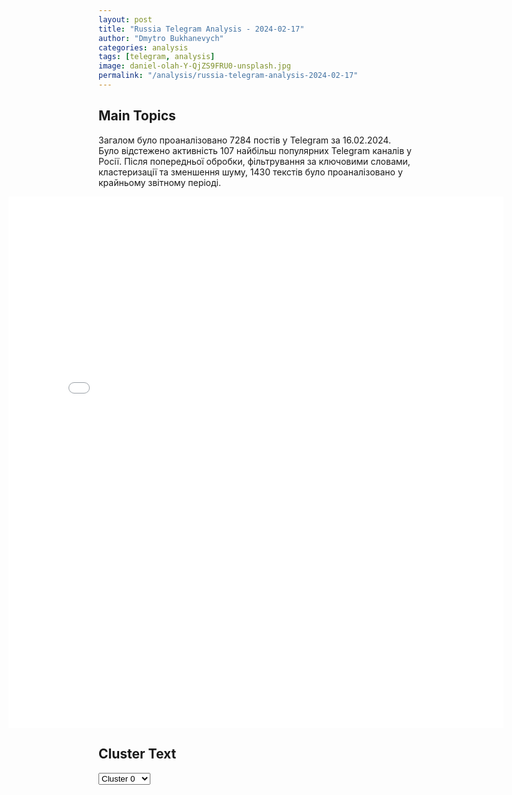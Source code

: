 ```yaml
---
layout: post
title: "Russia Telegram Analysis - 2024-02-17"
author: "Dmytro Bukhanevych"
categories: analysis
tags: [telegram, analysis]
image: daniel-olah-Y-QjZS9FRU0-unsplash.jpg
permalink: "/analysis/russia-telegram-analysis-2024-02-17"
---
```


<style>
    /* Adjusting iframe-container styles */
    .wide-iframe-container {
        width: calc(100% + 30vw);  /* Extending the width */
        margin-left: -15vw;       /* Negative margin to push to the left */
        overflow: hidden;         /* In case the iframe content spills over */
    }

    .wide-iframe-container iframe {
        width: 100%;  /* Making the iframe take the full width of its container */
        border: none; /* Removing any borders from the iframe */
    }

    /* Toggle mechanism */
    .hidden {
        display: none;
    }
    
    .show-content-target:checked + .show-content {
        display: block;
    }
</style>

<h2>Main Topics</h2>
<p>Загалом було проаналізовано 7284 постів у Telegram за 16.02.2024. Було відстежено активність 107 найбільш популярних Telegram каналів у Росії. Після попередньої обробки, фільтрування за ключовими словами, кластеризації та зменшення шуму, 1430 текстів було проаналізовано у крайньому звітному періоді.</p>
<!-- Embedding Main Plotly Visualization -->
<div class="wide-iframe-container">
    <iframe src="{{site.baseurl}}/visualizations/2024-02-17/fig_topics_time.html" height="850"></iframe>
</div>


<h2>Cluster Text</h2>

<!-- Dropdown to select a cluster -->
<select id="clusterSelector" onchange="displayClusterText()">
<option value="0">Cluster 0</option><option value="1">Cluster 1</option><option value="2">Cluster 2</option><option value="3">Cluster 3</option><option value="4">Cluster 4</option><option value="5">Cluster 5</option><option value="6">Cluster 6</option><option value="7">Cluster 7</option><option value="8">Cluster 8</option><option value="9">Cluster 9</option><option value="10">Cluster 10</option><option value="11">Cluster 11</option>
</select>

<!-- Display area for the selected cluster's text -->
<div id="clusterTextDisplay" class="hidden"></div>

<script type="text/javascript">
    var clusterDetails = {"0": "<b>Total Posts:</b> 790<br><b>Date:</b> 2024-02-16 18:22:27+00:00<br><b>Author:</b> rt_russian<br><b>Link:</b> https://t.me/s/rt_russian/189813<br><b>Subscribers:</b> 842586<br><b>Text:</b> \u0422\u0435\u043a\u0441\u0442: 16 \u0444\u0435\u0432\u0440\u0430\u043b\u044f: \u2014 \u0432 \u0412\u0421\u0423 \u043f\u0440\u0438\u0437\u043d\u0430\u043b\u0438, \u0447\u0442\u043e \u0441\u0438\u0442\u0443\u0430\u0446\u0438\u044f \u0432 \u0410\u0432\u0434\u0435\u0435\u0432\u043a\u0435 \u043a\u0440\u0438\u0442\u0438\u0447\u0435\u0441\u043a\u0430\u044f, \u0443\u043a\u0440\u0430\u0438\u043d\u0441\u043a\u0438\u0435 \u0432\u043e\u0435\u043d\u043d\u044b\u0435 \u043d\u0430\u0447\u0430\u043b\u0438 \u043e\u0442\u0441\u0442\u0443\u043f\u0430\u0442\u044c \u0438\u0437 \u0443\u043a\u0440\u0435\u043f\u0440\u0430\u0439\u043e\u043d\u0430 \u00ab\u0417\u0435\u043d\u0438\u0442\u00bb \u043d\u0430 \u044e\u0433\u043e-\u0432\u043e\u0441\u0442\u043e\u0447\u043d\u043e\u0439 \u043e\u043a\u0440\u0430\u0438\u043d\u0435 \u0433\u043e\u0440\u043e\u0434\u0430;\u2014 \u0432 \u0438\u0441\u043f\u0440\u0430\u0432\u0438\u0442\u0435\u043b\u044c\u043d\u043e\u0439 \u043a\u043e\u043b\u043e\u043d\u0438\u0438 \u0443\u043c\u0435\u0440 \u041d\u0430\u0432\u0430\u043b\u044c\u043d\u044b\u0439;\u2014 \u0420\u043e\u0441\u0441\u0438\u044f \u0431\u0443\u0434\u0435\u0442 \u0440\u0430\u0441\u0448\u0438\u0440\u044f\u0442\u044c \u043c\u0435\u0445\u0430\u043d\u0438\u0437\u043c\u044b \u043f\u043e\u0434\u0434\u0435\u0440\u0436\u043a\u0438 \u043f\u0440\u043e\u043c\u044b\u0448\u043b\u0435\u043d\u043d\u043e\u0441\u0442\u0438. \u0421\u043e\u0431\u0440\u0430\u043b\u0438 \u0433\u043b\u0430\u0432\u043d\u044b\u0435 \u0437\u0430\u044f\u0432\u043b\u0435\u043d\u0438\u044f \u041f\u0443\u0442\u0438\u043d\u0430;\u2014 \u0432 \u0411\u0435\u043b\u043e\u0440\u0443\u0441\u0441\u0438\u0438 \u0437\u0430\u0434\u0435\u0440\u0436\u0430\u043b\u0438 \u0443\u043a\u0440\u0430\u0438\u043d\u0441\u043a\u0438\u0445 \u0434\u0438\u0432\u0435\u0440\u0441\u0430\u043d\u0442\u043e\u0432 \u0441 \u043f\u043e\u0441\u043e\u0431\u043d\u0438\u043a\u0430\u043c\u0438, \u043a\u043e\u0442\u043e\u0440\u044b\u0435 \u043f\u0435\u0440\u0435\u0431\u0440\u0430\u0441\u044b\u0432\u0430\u043b\u0438 \u0432\u0437\u0440\u044b\u0432\u0447\u0430\u0442\u043a\u0443 \u0434\u043b\u044f \u0434\u0438\u0432\u0435\u0440\u0441\u0438\u0439, \u0432 \u0442\u043e\u043c \u0447\u0438\u0441\u043b\u0435 \u0432 \u0420\u043e\u0441\u0441\u0438\u0438;\u2014 \u0432 \u041b\u0430\u0442\u0432\u0438\u0438 \u043d\u0430\u0447\u0430\u043b\u0438 \u043f\u0435\u0440\u0435\u0438\u043c\u0435\u043d\u043e\u0432\u044b\u0432\u0430\u0442\u044c \u00ab\u0440\u0443\u0441\u0441\u043a\u0438\u0435\u00bb \u0443\u043b\u0438\u0446\u044b.#\u0433\u043b\u0430\u0432\u043d\u043e\u0435_\u043d\u0430_RT\ud83d\udfe9 RT \u043d\u0430 \u0440\u0443\u0441\u0441\u043a\u043e\u043c. \u041f\u043e\u0434\u043f\u0438\u0448\u0438\u0441\u044c", "1": "<b>Total Posts:</b> 79<br><b>Date:</b> 2024-02-16 21:26:01+00:00<br><b>Author:</b> ukraina_ru<br><b>Link:</b> https://t.me/s/ukraina_ru/188773<br><b>Subscribers:</b> 371159<br><b>Text:</b> \u0422\u0435\u043a\u0441\u0442: \ud83d\udd34 \u041a\u0430\u0440\u0442\u0430 \u0432\u043e\u0435\u043d\u043d\u044b\u0445 \u0434\u0435\u0439\u0441\u0442\u0432\u0438\u0439 \u0438 \u0441\u0438\u0442\u0443\u0430\u0446\u0438\u044f \u043d\u0430 \u0444\u0440\u043e\u043d\u0442\u0430\u0445 \u0432\u0435\u0447\u0435\u0440\u043e\u043c 16 \u0444\u0435\u0432\u0440\u0430\u043b\u044f\u041e\u0431\u0441\u0442\u0430\u043d\u043e\u0432\u043a\u0430 \u043d\u0430 \u0444\u0440\u043e\u043d\u0442\u0430\u0445 \u0437\u0430 \u0443\u0445\u043e\u0434\u044f\u0449\u0438\u0435 \u0441\u0443\u0442\u043a\u0438:\ud83d\udfe5\u0421\u0432\u0430\u0442\u043e\u0432\u043e-\u041a\u0440\u0435\u043c\u0435\u043d\u043d\u043e\u0435 \u043d\u0430\u043f\u0440\u0430\u0432\u043b\u0435\u043d\u0438\u0435\u041d\u0430 \u041a\u0443\u043f\u044f\u043d\u0441\u043a\u043e\u043c \u0443\u0447\u0430\u0441\u0442\u043a\u0435 \u0440\u0443\u0441\u0441\u043a\u0430\u044f \u0430\u0440\u043c\u0438\u044f \u043f\u0440\u043e\u0434\u0432\u0438\u043d\u0443\u043b\u0430\u0441\u044c \u043a \u0441\u0435\u0432\u0435\u0440\u043e-\u0432\u043e\u0441\u0442\u043e\u043a\u0443 \u043e\u0442 \u0421\u0438\u043d\u044c\u043a\u043e\u0432\u043a\u0438. \u0412 \u0440\u0430\u0439\u043e\u043d\u0435 \u0422\u0430\u0431\u0430\u0435\u0432\u043a\u0438 \u0432\u0441\u0442\u0440\u0435\u0447\u043d\u044b\u0435 \u0431\u043e\u0438. \u0412 \u0411\u0435\u043b\u043e\u0433\u043e\u0440\u043e\u0432\u043a\u0435 \u0431\u043e\u0438 \u0432 \u043f\u0440\u043e\u043c\u0437\u043e\u043d\u0435 \u043a \u0432\u043e\u0441\u0442\u043e\u043a\u0443 \u043e\u0442 \u0441\u0435\u043b\u0430.\ud83d\udfe5\u0411\u0430\u0445\u043c\u0443\u0442\u0441\u043a\u043e\u0435 (\u0410\u0440\u0442\u0435\u043c\u043e\u0432\u0441\u043a\u043e\u0435) \u043d\u0430\u043f\u0440\u0430\u0432\u043b\u0435\u043d\u0438\u0435\u0420\u0443\u0441\u0441\u043a\u0430\u044f \u0430\u0440\u043c\u0438\u044f \u0437\u0430\u043a\u0440\u0435\u043f\u043b\u044f\u0435\u0442\u0441\u044f \u043a \u044e\u0433\u0443 \u043e\u0442 \u0411\u043e\u0433\u0434\u0430\u043d\u043e\u0432\u043a\u0438, \u0443 \u041f\u043e\u043f\u043e\u0432\u0441\u043a\u043e\u0433\u043e \u043b\u0435\u0441\u0430. \u0422\u0430\u043a\u0436\u0435 \u043d\u0430\u0448\u0438 \u0430\u0442\u0430\u043a\u043e\u0432\u0430\u043b\u0438 \u0443 \u041a\u0440\u0430\u0441\u043d\u043e\u0433\u043e.\ud83d\udfe5\u0414\u043e\u043d\u0435\u0446\u043a\u043e\u0435 \u043d\u0430\u043f\u0440\u0430\u0432\u043b\u0435\u043d\u0438\u0435\u0412 \u0410\u0432\u0434\u0435\u0435\u0432\u043a\u0435 \u0440\u0443\u0441\u0441\u043a\u0430\u044f \u0430\u0440\u043c\u0438\u044f \u043f\u0440\u043e\u0434\u0432\u0438\u043d\u0443\u043b\u0430\u0441\u044c \u043a \u0443\u043a\u0440\u0435\u043f\u0440\u0430\u0439\u043e\u043d\u0443 \u00ab\u0425\u0438\u043c\u0438\u043a\u00bb. \u041a\u0440\u043e\u043c\u0435 \u0442\u043e\u0433\u043e, \u0431\u043e\u0439\u0446\u044b \u0438\u0437 \u043e\u0442\u0440\u044f\u0434\u0430 \u00ab\u0427\u0435\u0440\u043d\u044b\u0439 \u0411\u0430\u0440\u0441\u00bb \u0432\u044b\u0431\u0438\u043b\u0438 \u0412\u0421\u0423 \u0438\u0437 \u0440\u0430\u0439\u043e\u043d\u0430 \u0430\u0432\u0434\u0435\u0435\u0432\u0441\u043a\u043e\u0433\u043e \u043f\u0430\u0440\u043a\u0430 \u043d\u0430\u043f\u0440\u043e\u0442\u0438\u0432 \u0436/\u0434 \u0432\u043e\u043a\u0437\u0430\u043b\u0430. \u0418\u0434\u0443\u0442 \u0431\u043e\u0438 \u0432 \u0440\u0430\u0439\u043e\u043d\u0435 \u0437\u0430\u0432\u043e\u0434\u0430 \u043c\u0435\u0442\u0430\u043b\u043b\u043e\u043a\u043e\u043d\u0441\u0442\u0440\u0443\u043a\u0446\u0438\u0439. \u041f\u0430\u0440\u0430\u043b\u043b\u0435\u043b\u044c\u043d\u043e \u0441 \u044d\u0442\u0438\u043c \u043d\u0430\u0448\u0438 \u0432\u043e\u0438\u043d\u044b \u043f\u0440\u043e\u0434\u0432\u0438\u0433\u0430\u044e\u0442\u0441\u044f \u043f\u043e \u0418\u043d\u0434\u0443\u0441\u0442\u0440\u0438\u0430\u043b\u044c\u043d\u043e\u043c\u0443 \u043f\u0440\u043e\u0441\u043f\u0435\u043a\u0442\u0443.\ud83d\udfe5\u0417\u0430\u043f\u043e\u0440\u043e\u0436\u0441\u043a\u043e\u0435 \u043d\u0430\u043f\u0440\u0430\u0432\u043b\u0435\u043d\u0438\u0435\u041d\u0430 \u041e\u0440\u0435\u0445\u043e\u0432\u0441\u043a\u043e\u043c \u0443\u0447\u0430\u0441\u0442\u043a\u0435 \u0432\u0441\u0442\u0440\u0435\u0447\u043d\u044b\u0435 \u0431\u043e\u0438 \u043a \u0437\u0430\u043f\u0430\u0434\u0443 \u043e\u0442 \u0420\u0430\u0431\u043e\u0442\u0438\u043d\u043e \u0438 \u0443 \u0412\u0435\u0440\u0431\u043e\u0432\u043e\u0433\u043e. \u041d\u0430 \u0412\u0440\u0435\u043c\u0435\u0432\u0441\u043a\u043e\u043c \u0432\u044b\u0441\u0442\u0443\u043f\u0435 \u043d\u0430\u0448\u0438 \u043f\u0440\u043e\u0434\u0432\u0438\u043d\u0443\u043b\u0438\u0441\u044c \u0441\u043e \u0441\u0442\u043e\u0440\u043e\u043d\u044b \u041d\u043e\u0432\u043e\u0434\u043e\u043d\u0435\u0446\u043a\u043e\u0433\u043e.", "2": "<b>Total Posts:</b> 35<br><b>Date:</b> 2024-02-16 12:45:56+00:00<br><b>Author:</b> rian_ru<br><b>Link:</b> https://t.me/s/rian_ru/231864<br><b>Subscribers:</b> 2952772<br><b>Text:</b> \u0422\u0435\u043a\u0441\u0442: \u0423\u043a\u0440\u0430\u0438\u043d\u0430 \u0438 \u0413\u0435\u0440\u043c\u0430\u043d\u0438\u044f \u043f\u043e\u0434\u043f\u0438\u0441\u0430\u043b\u0438 \u0441\u043e\u0433\u043b\u0430\u0448\u0435\u043d\u0438\u0435 \u043e \"\u0433\u0430\u0440\u0430\u043d\u0442\u0438\u044f\u0445 \u0431\u0435\u0437\u043e\u043f\u0430\u0441\u043d\u043e\u0441\u0442\u0438\". \u0417\u0435\u043b\u0435\u043d\u0441\u043a\u0438\u0439 \u0441\u0435\u0433\u043e\u0434\u043d\u044f \u043d\u0430\u0445\u043e\u0434\u0438\u0442\u0441\u044f \u0432 \u0424\u0420\u0413, \u0432\u0441\u0442\u0440\u0435\u0442\u0438\u043b\u0441\u044f \u0441 \u0428\u043e\u043b\u044c\u0446\u0435\u043c.", "3": "<b>Total Posts:</b> 129<br><b>Date:</b> 2024-02-16 11:24:46+00:00<br><b>Author:</b> infomoscow24<br><b>Link:</b> https://t.me/s/infomoscow24/57469<br><b>Subscribers:</b> 354503<br><b>Text:</b> \u0422\u0435\u043a\u0441\u0442: \u0410\u043b\u0435\u043a\u0441\u0435\u0439 \u041d\u0430\u0432\u0430\u043b\u044c\u043d\u044b\u0439* \u0443\u043c\u0435\u0440 \u0432 \u0438\u0441\u043f\u0440\u0430\u0432\u0438\u0442\u0435\u043b\u044c\u043d\u043e\u0439 \u043a\u043e\u043b\u043e\u043d\u0438\u0438 \u00ab\u041f\u043e\u043b\u044f\u0440\u043d\u044b\u0439 \u0432\u043e\u043b\u043a\u00bb \u0432 \u042f\u041d\u0410\u041e. \u041e\u0431 \u044d\u0442\u043e\u043c \u0441\u043e\u043e\u0431\u0449\u0430\u0435\u0442 \u0423\u0424\u0421\u0418\u041d.\u041f\u043e \u0434\u0430\u043d\u043d\u044b\u043c \u0432\u0435\u0434\u043e\u043c\u0441\u0442\u0432\u0430, \u043f\u043e\u0441\u043b\u0435 \u043f\u0440\u043e\u0433\u0443\u043b\u043a\u0438 \u041d\u0430\u0432\u0430\u043b\u044c\u043d\u044b\u0439 \u043f\u043e\u0447\u0443\u0432\u0441\u0442\u0432\u043e\u0432\u0430\u043b \u0441\u0435\u0431\u044f \u043f\u043b\u043e\u0445\u043e, \u043f\u0440\u0430\u043a\u0442\u0438\u0447\u0435\u0441\u043a\u0438 \u0441\u0440\u0430\u0437\u0443 \u043f\u043e\u0442\u0435\u0440\u044f\u043b \u0441\u043e\u0437\u043d\u0430\u043d\u0438\u0435. \u0412\u0440\u0430\u0447\u0438 \u0441\u043a\u043e\u0440\u043e\u0439 \u043c\u0435\u0434\u0438\u0446\u0438\u043d\u0441\u043a\u043e\u0439 \u043f\u043e\u043c\u043e\u0449\u0438 \u043a\u043e\u043d\u0441\u0442\u0430\u0442\u0438\u0440\u043e\u0432\u0430\u043b\u0438 \u0441\u043c\u0435\u0440\u0442\u044c \u043e\u0441\u0443\u0436\u0434\u0435\u043d\u043d\u043e\u0433\u043e.* \u0432\u043d\u0435\u0441\u0435\u043d \u0432\u00a0\u0441\u043f\u0438\u0441\u043e\u043a \u0442\u0435\u0440\u0440\u043e\u0440\u0438\u0441\u0442\u043e\u0432 \u0438\u00a0\u044d\u043a\u0441\u0442\u0440\u0435\u043c\u0438\u0441\u0442\u043e\u0432 \u0432\u00a0\u0420\u0424\ud83c\udd97 \u041f\u043e\u0434\u043f\u0438\u0448\u0438\u0441\u044c \u043d\u0430 \u041c\u043e\u0441\u043a\u0432\u0430 24", "4": "<b>Total Posts:</b> 21<br><b>Date:</b> 2024-02-16 21:47:55+00:00<br><b>Author:</b> ru2ch<br><b>Link:</b> https://t.me/s/ru2ch/104147<br><b>Subscribers:</b> 477109<br><b>Text:</b> \u0422\u0435\u043a\u0441\u0442: \u2757\ufe0f\u042d\u043a\u0432\u0430\u0434\u043e\u0440 \u043e\u0442\u043c\u0435\u043d\u044f\u0435\u0442 \u0441\u0432\u043e\u0435 \u0440\u0435\u0448\u0435\u043d\u0438\u0435 \u043e \u043f\u043e\u0441\u0442\u0430\u0432\u043a\u0435 \u0440\u043e\u0441\u0441\u0438\u0439\u0441\u043a\u043e\u0439 \u0442\u0435\u0445\u043d\u0438\u043a\u0438 \u0432 \u0421\u0428\u0410, \u0441\u043e\u043e\u0431\u0449\u0438\u043b \u043f\u043e\u0441\u043e\u043b \u0420\u043e\u0441\u0441\u0438\u0438 \u043f\u043e \u0438\u0442\u043e\u0433\u0430\u043c \u0432\u0441\u0442\u0440\u0435\u0447\u0438 \u0441 \u043f\u0440\u0435\u0437\u0438\u0434\u0435\u043d\u0442\u043e\u043c \u042d\u043a\u0432\u0430\u0434\u043e\u0440\u0430.\u0420\u0430\u043d\u0435\u0435 \u0432 \u0420\u043e\u0441\u0441\u0438\u0438 \u0437\u0430\u043f\u0440\u0435\u0442\u0438\u043b\u0438 \u0438\u043c\u043f\u043e\u0440\u0442 \u044d\u043a\u0432\u0430\u0434\u043e\u0440\u0441\u043a\u0438\u0445 \u0431\u0430\u043d\u0430\u043d\u043e\u0432 \u0438\u0437-\u0437\u0430 \u043f\u043b\u0430\u043d\u0438\u0440\u0443\u0435\u043c\u043e\u0439 \u043f\u0435\u0440\u0435\u0434\u0430\u0447\u0438 \u043f\u0440\u0430\u0432\u0438\u0442\u0435\u043b\u044c\u0441\u0442\u0432\u043e\u043c \u042d\u043a\u0432\u0430\u0434\u043e\u0440\u0430 \u0441\u0442\u0430\u0440\u043e\u0439 \u0440\u043e\u0441\u0441\u0438\u0439\u0441\u043a\u043e\u0439 \u0442\u0435\u0445\u043d\u0438\u043a\u0438 \u0432 \u0421\u0428\u0410.", "5": "<b>Total Posts:</b> 16<br><b>Date:</b> 2024-02-16 12:24:55+00:00<br><b>Author:</b> rt_russian<br><b>Link:</b> https://t.me/s/rt_russian/189787<br><b>Subscribers:</b> 842586<br><b>Text:</b> \u0422\u0435\u043a\u0441\u0442: \u0413\u0435\u043d\u0441\u0435\u043a \u041d\u0410\u0422\u041e \u0421\u0442\u043e\u043b\u0442\u0435\u043d\u0431\u0435\u0440\u0433 \u0437\u0430\u044f\u0432\u0438\u043b, \u0447\u0442\u043e \u0432\u0441\u0435 \u0444\u0430\u043a\u0442\u044b \u0432\u043e\u043a\u0440\u0443\u0433 \u0441\u043c\u0435\u0440\u0442\u0438 \u041d\u0430\u0432\u0430\u043b\u044c\u043d\u043e\u0433\u043e \u0434\u043e\u043b\u0436\u043d\u044b \u0431\u044b\u0442\u044c \u0443\u0441\u0442\u0430\u043d\u043e\u0432\u043b\u0435\u043d\u044b, \u0430 \u00ab\u0420\u043e\u0441\u0441\u0438\u044f \u0434\u043e\u043b\u0436\u043d\u0430 \u043e\u0442\u0432\u0435\u0442\u0438\u0442\u044c \u043d\u0430 \u0441\u0435\u0440\u044c\u0451\u0437\u043d\u044b\u0435 \u0432\u043e\u043f\u0440\u043e\u0441\u044b\u00bb.   \ud83d\udfe9 RT \u043d\u0430 \u0440\u0443\u0441\u0441\u043a\u043e\u043c. \u041f\u043e\u0434\u043f\u0438\u0448\u0438\u0441\u044c", "6": "<b>Total Posts:</b> 28<br><b>Date:</b> 2024-02-16 11:34:43+00:00<br><b>Author:</b> readovkanews<br><b>Link:</b> https://t.me/s/readovkanews/74227<br><b>Subscribers:</b> 2345583<br><b>Text:</b> \u0422\u0435\u043a\u0441\u0442: \u2757\ufe0f\u0424\u0421\u0418\u041d \u0437\u0430\u043d\u0438\u043c\u0430\u0435\u0442\u0441\u044f \u0432\u0441\u0435\u043c\u0438 \u043f\u0440\u043e\u0432\u0435\u0440\u043a\u0430\u043c\u0438 \u043e\u0442\u043d\u043e\u0441\u0438\u0442\u0435\u043b\u044c\u043d\u043e \u0441\u043c\u0435\u0440\u0442\u0438 \u0410\u043b\u0435\u043a\u0441\u0435\u044f \u041d\u0430\u0432\u0430\u043b\u044c\u043d\u043e\u0433\u043e* \u2014 \u041f\u0435\u0441\u043a\u043e\u0432 \u041f\u0440\u0435\u0441\u0441-\u0441\u0435\u043a\u0440\u0435\u0442\u0430\u0440\u044c \u043f\u0440\u0435\u0437\u0438\u0434\u0435\u043d\u0442\u0430 \u0420\u0424 \u0414\u043c\u0438\u0442\u0440\u0438\u0439 \u041f\u0435\u0441\u043a\u043e\u0432 \u043f\u043e\u044f\u0441\u043d\u0438\u043b, \u0447\u0442\u043e \u0432\u0441\u0435\u043c\u0438 \u043f\u0440\u043e\u0432\u0435\u0440\u043a\u0430\u043c\u0438 \u043e\u0442\u043d\u043e\u0441\u0438\u0442\u0435\u043b\u044c\u043d\u043e \u0441\u043c\u0435\u0440\u0442\u0438 \u0410\u043b\u0435\u043a\u0441\u0435\u044f \u041d\u0430\u0432\u0430\u043b\u044c\u043d\u043e\u0433\u043e \u0437\u0430\u043d\u0438\u043c\u0430\u0435\u0442\u0441\u044f \u0424\u0421\u0418\u041d. \u041e \u043f\u0440\u0438\u0447\u0438\u043d\u0430\u0445 \u0441\u043c\u043e\u0433\u0443\u0442 \u0441\u0443\u0434\u0438\u0442\u044c \u0442\u043e\u043b\u044c\u043a\u043e \u043c\u0435\u0434\u0438\u043a\u0438 \u043f\u043e\u0441\u043b\u0435 \u0443\u0441\u0442\u0430\u043d\u043e\u0432\u043b\u0435\u043d\u0438\u044f \u0432\u0441\u0435\u0445 \u044d\u043a\u0441\u043f\u0435\u0440\u0442\u0438\u0437.* \u2014 \u0432\u043d\u0435\u0441\u0435\u043d \u0432 \u043f\u0435\u0440\u0435\u0447\u0435\u043d\u044c \u0442\u0435\u0440\u0440\u043e\u0440\u0438\u0441\u0442\u043e\u0432 \u0438 \u044d\u043a\u0441\u0442\u0440\u0435\u043c\u0438\u0441\u0442\u043e\u0432 \u0432 \u0420\u0424", "7": "<b>Total Posts:</b> 53<br><b>Date:</b> 2024-02-16 15:30:11+00:00<br><b>Author:</b> ostorozhno_novosti<br><b>Link:</b> https://t.me/s/ostorozhno_novosti/23491<br><b>Subscribers:</b> 1487797<br><b>Text:</b> \u0422\u0435\u043a\u0441\u0442: \u00ab\u041d\u0430\u0432\u0430\u043b\u044c\u043d\u044b\u0439 \u0441\u0430\u043c \u0436\u0435 \u0438 \u0441\u043f\u0440\u043e\u0432\u043e\u0446\u0438\u0440\u043e\u0432\u0430\u043b \u043f\u0440\u043e\u0431\u043b\u0435\u043c\u044b \u0441\u043e \u0437\u0434\u043e\u0440\u043e\u0432\u044c\u0435\u043c\u00bb. \u0411\u043e\u0442\u044b \u0432 \u0412\u041a \u043f\u043e\u0434\u043a\u043b\u044e\u0447\u0438\u043b\u0438\u0441\u044c \u043a \u043e\u0431\u0441\u0443\u0436\u0434\u0435\u043d\u0438\u044e \u0441\u043c\u0435\u0440\u0442\u0438 \u041d\u0430\u0432\u0430\u043b\u044c\u043d\u043e\u0433\u043e: \u0432 \u0433\u0438\u0431\u0435\u043b\u0438 \u043e\u0431\u0432\u0438\u043d\u044f\u044e\u0442 \u0417\u0430\u043f\u0430\u0434, \u0421\u0428\u0410 \u0438 \u0441\u0430\u043c\u043e\u0433\u043e \u043f\u043e\u043b\u0438\u0442\u0438\u043a\u0430.\u041f\u043e \u0434\u0430\u043d\u043d\u044b\u043c \u043f\u0440\u043e\u0435\u043a\u0442\u0430 \u00ab\u0411\u043e\u0442\u043d\u0430\u0434\u0437\u043e\u0440\u00bb, \u043a\u043e\u0442\u043e\u0440\u044b\u0439 \u0437\u0430\u043d\u0438\u043c\u0430\u0435\u0442\u0441\u044f  \u043c\u043e\u043d\u0438\u0442\u043e\u0440\u0438\u043d\u0433\u043e\u043c \u0430\u043a\u0442\u0438\u0432\u043d\u043e\u0441\u0442\u0438 \u0431\u043e\u0442\u043e\u0432 \u0441 \u0441\u043e\u0446\u0441\u0435\u0442\u044f\u0445, \u0437\u0430 \u0434\u0435\u043d\u044c \u0431\u043e\u0442\u044b \u043e\u0441\u0442\u0430\u0432\u0438\u043b\u0438 \u043c\u0438\u043d\u0438\u043c\u0443\u043c 1000 \u043a\u043e\u043c\u043c\u0435\u043d\u0442\u0430\u0440\u0438\u0435\u0432 \u043e \u0441\u043c\u0435\u0440\u0442\u0438 \u041d\u0430\u0432\u0430\u043b\u044c\u043d\u043e\u0433\u043e. \u041f\u0440\u0438\u0447\u0438\u043d\u043e\u0439 \u0441\u043c\u0435\u0440\u0442\u0438 \u043e\u043d\u0438 \u043d\u0430\u0437\u044b\u0432\u0430\u044e\u0442 \u043e\u0442\u043e\u0440\u0432\u0430\u0432\u0448\u0438\u0439\u0441\u044f \u0442\u0440\u043e\u043c\u0431 (\u0442\u0430\u043a\u0443\u044e \u0432\u0435\u0440\u0441\u0438\u044e \u043f\u0440\u0435\u0434\u0441\u0442\u0430\u0432\u0438\u043b \u043f\u0440\u043e\u043f\u0430\u0433\u0430\u043d\u0434\u0438\u0441\u0442\u0441\u043a\u0438\u0439 RT), \u0433\u043e\u043b\u043e\u0434\u043e\u0432\u043a\u0443 (\u043a\u043e\u0442\u043e\u0440\u0443\u044e \u041d\u0430\u0432\u0430\u043b\u044c\u043d\u044b\u0439 \u043d\u0435 \u043e\u0431\u044a\u044f\u0432\u043b\u044f\u043b) \u0438 \u0417\u0430\u043f\u0430\u0434. \u0424\u0435\u0439\u043a\u043e\u0432\u044b\u0435 \u0430\u043a\u043a\u0430\u0443\u043d\u0442\u044b \u0437\u0430\u0434\u0430\u044e\u0442 \u0432\u043e\u043f\u0440\u043e\u0441, \u00ab\u043a\u043e\u043c\u0443 \u0432\u044b\u0433\u043e\u0434\u043d\u0430 \u0435\u0433\u043e \u0441\u043c\u0435\u0440\u0442\u044c\u00bb. \u0418 \u0441\u0430\u043c\u0438 \u043d\u0430 \u043d\u0435\u0433\u043e \u043e\u0442\u0432\u0435\u0447\u0430\u044e\u0442: \u00ab\u043a\u0430\u043a-\u0442\u043e \u0441\u0438\u043b\u044c\u043d\u043e \u0432\u043e\u043d\u044f\u0435\u0442 \u0432\u0430\u0448\u0438\u043d\u0433\u0442\u043e\u043d\u043e\u043c\u00bb, \u00ab\u043a\u0443\u0440\u0430\u0442\u043e\u0440\u044b \u041d\u0430\u0432\u0430\u043b\u044c\u043d\u043e\u0433\u043e \u0435\u0433\u043e \u0438 \u0443\u0431\u0438\u043b\u0438\u00bb, \u00ab\u0442\u043e\u043b\u044c\u043a\u043e \u0417\u0430\u043f\u0430\u0434\u0443 \u0432\u044b\u0433\u043e\u0434\u043d\u0430 \u0441\u043c\u0435\u0440\u0442\u044c \u041d\u0430\u0432\u0430\u043b\u044c\u043d\u043e\u0433\u043e, \u043d\u0435 \u0420\u043e\u0441\u0441\u0438\u0438\u00bb, \u00ab\u043d\u0443 \u041d\u0430\u0432\u0430\u043b\u044c\u043d\u044b\u0439 \u0445\u043e\u0442\u044c \u0441\u0435\u0439\u0447\u0430\u0441 \u0441\u0442\u0430\u043b \u0434\u043b\u044f \u0437\u0430\u043f\u0430\u0434\u043d\u044b\u0445 \u0445\u043e\u0437\u044f\u0435\u0432 \u043f\u043e\u043b\u0435\u0437\u0435\u043d\u00bb.", "8": "<b>Total Posts:</b> 17<br><b>Date:</b> 2024-02-16 08:50:56+00:00<br><b>Author:</b> slavaded1337<br><b>Link:</b> https://t.me/s/slavaded1337/41023<br><b>Subscribers:</b> 474054<br><b>Text:</b> \u0422\u0435\u043a\u0441\u0442: \u2757\ufe0f\"\u0424\u043e\u0440\u043c\u0443\u043b\u0430 \u043c\u0438\u0440\u0430\" \u0417\u0435\u043b\u0435\u043d\u0441\u043a\u043e\u0433\u043e \u043d\u0435 \u0431\u043e\u043b\u0435\u0435, \u0447\u0435\u043c \u043f\u0443\u0441\u0442\u044b\u0448\u043a\u0430 \u2014 \u041b\u0430\u0432\u0440\u043e\u0432\u0414\u044f\u0434\u044f \u0421\u043b\u0430\u0432\u0430. \u041f\u043e\u0434\u043f\u0438\u0441\u0430\u0442\u044c\u0441\u044f.", "9": "<b>Total Posts:</b> 16<br><b>Date:</b> 2024-02-16 04:10:30+00:00<br><b>Author:</b> solovievlive<br><b>Link:</b> https://t.me/s/SolovievLive/240639<br><b>Subscribers:</b> 1287235<br><b>Text:</b> \u0422\u0435\u043a\u0441\u0442: \u2757\ufe0f\u041f\u044f\u0442\u044c \u0431\u0435\u0441\u043f\u0438\u043b\u043e\u0442\u043d\u0438\u043a\u043e\u0432 \u0431\u044b\u043b\u0438 \u0441\u0431\u0438\u0442\u044b \u0441\u0438\u043b\u0430\u043c\u0438 \u041f\u0412\u041e \u0432 \u0411\u0435\u043b\u0433\u043e\u0440\u043e\u0434\u0441\u043a\u043e\u0439 \u043e\u0431\u043b\u0430\u0441\u0442\u0438 \u0438 \u043d\u0430\u0434 \u0430\u043a\u0432\u0430\u0442\u043e\u0440\u0438\u0435\u0439 \u0427\u0451\u0440\u043d\u043e\u0433\u043e \u043c\u043e\u0440\u044f.\u041c\u0438\u043d\u043e\u0431\u043e\u0440\u043e\u043d\u044b \u0420\u0424", "10": "<b>Total Posts:</b> 12<br><b>Date:</b> 2024-02-16 07:55:13+00:00<br><b>Author:</b> yurasumy<br><b>Link:</b> https://t.me/s/yurasumy/13330<br><b>Subscribers:</b> 2758005<br><b>Text:</b> \u0422\u0435\u043a\u0441\u0442: \u0423\u0432\u0438\u0434\u0438\u043c\u0441\u044f \u0432 \u043c\u0430\u0440\u0442\u0435! \u2013 \u041f\u0430\u043b\u0430\u0442\u0430 \u043f\u0440\u0435\u0434\u0441\u0442\u0430\u0432\u0438\u0442\u0435\u043b\u0435\u0439 \u0432 \u0421\u0428\u0410 \u0443\u0448\u043b\u0430 \u043d\u0430 \u043f\u0435\u0440\u0435\u0440\u044b\u0432 \u0434\u043e \u043a\u043e\u043d\u0446\u0430 \u0444\u0435\u0432\u0440\u0430\u043b\u044f. \u0412\u0440\u043e\u0434\u0435, \u0447\u0442\u043e \u043d\u0430\u043c \u0434\u043e \u0440\u0435\u0433\u043b\u0430\u043c\u0435\u043d\u0442\u0430 \u0430\u043c\u0435\u0440\u0438\u043a\u0430\u043d\u0441\u043a\u043e\u0433\u043e \u041a\u043e\u043d\u0433\u0440\u0435\u0441\u0441\u0430, \u043e\u0434\u043d\u0430\u043a\u043e \u043d\u043e\u0432\u043e\u0441\u0442\u044c \u0432\u0430\u0436\u043d\u0430\u044f. \u0414\u0435\u043b\u043e \u0432 \u0442\u043e\u043c, \u0447\u0442\u043e \u041f\u0430\u043b\u0430\u0442\u0430 \u043f\u0440\u0435\u0434\u0441\u0442\u0430\u0432\u0438\u0442\u0435\u043b\u0435\u0439 \u0443\u0448\u043b\u0430 \u0432 \u043e\u0442\u043f\u0443\u0441\u043a \u0442\u0430\u043a \u0438 \u043d\u0435 \u0432\u043a\u043b\u044e\u0447\u0438\u0432 \u0432 \u043f\u043e\u0432\u0435\u0441\u0442\u043a\u0443 \u0432\u044b\u0434\u0435\u043b\u0435\u043d\u0438\u0435 \u043f\u043e\u043c\u043e\u0449\u0438 \u0423\u043a\u0440\u0430\u0438\u043d\u0435 \u0432 \u0440\u0430\u0437\u043c\u0435\u0440\u0435 60 \u043c\u043b\u0440\u0434. \u0417\u043d\u0430\u0447\u0438\u0442, \u0440\u0435\u0436\u0438\u043c \u0417\u0435\u043b\u0435\u043d\u0441\u043a\u043e\u0433\u043e \u043d\u0435 \u0443\u0432\u0438\u0434\u0438\u0442 \u0435\u0451 \u0432 \u0444\u0435\u0432\u0440\u0430\u043b\u0435. \u0423\u0432\u0438\u0434\u0438\u0442 \u043b\u0438 \u0432 \u043c\u0430\u0440\u0442\u0435? \u041f\u043e\u0436\u0438\u0432\u0451\u043c \u2013 \u0443\u0432\u0438\u0434\u0438\u043c. \u0414\u043e \u0410\u0432\u0434\u0435\u0435\u0432\u043a\u0438 \u043f\u043e\u043c\u043e\u0449\u044c \u0442\u043e\u0447\u043d\u043e \u0443\u0436\u0435 \u043d\u0435 \u0434\u043e\u0439\u0434\u0451\u0442.@wargonzo", "11": "<b>Total Posts:</b> 16<br><b>Date:</b> 2024-02-16 12:14:01+00:00<br><b>Author:</b> ostorozhno_novosti<br><b>Link:</b> https://t.me/s/ostorozhno_novosti/23450<br><b>Subscribers:</b> 1487797<br><b>Text:</b> \u0422\u0435\u043a\u0441\u0442: \"\u041c\u043e\u043c\u0435\u043d\u0442\u0430\u043b\u044c\u043d\u0430\u044f  \u0440\u0435\u0430\u043a\u0446\u0438\u044f \u043b\u0438\u0434\u0435\u0440\u043e\u0432 \u0441\u0442\u0440\u0430\u043d \u041d\u0410\u0422\u041e \u043d\u0430 \u0441\u043c\u0435\u0440\u0442\u044c \u041d\u0430\u0432\u0430\u043b\u044c\u043d\u043e\u0433\u043e \u0432 \u0432\u0438\u0434\u0435 \u043f\u0440\u044f\u043c\u044b\u0445 \u043e\u0431\u0432\u0438\u043d\u0435\u043d\u0438\u0439 \u0420\u043e\u0441\u0441\u0438\u0438 \u0441\u0430\u043c\u043e\u0440\u0430\u0437\u043e\u0431\u043b\u0430\u0447\u0438\u0442\u0435\u043b\u044c\u043d\u0430. \u0421\u0443\u0434\u043c\u0435\u0434\u044d\u043a\u0441\u043f\u0435\u0440\u0442\u0438\u0437\u044b \u0435\u0449\u0451 \u043d\u0435\u0442, \u0430 \u0432\u044b\u0432\u043e\u0434\u044b \u0443 \u0417\u0430\u043f\u0430\u0434\u0430 \u0443\u0436\u0435 \u0433\u043e\u0442\u043e\u0432\u044b\"\u041e\u0444\u0438\u0446\u0438\u0430\u043b\u044c\u043d\u044b\u0439 \u043f\u0440\u0435\u0434\u0441\u0442\u0430\u0432\u0438\u0442\u0435\u043b\u044c \u041c\u0418\u0414 \u0420\u0424 \u041c\u0430\u0440\u0438\u044f \u0417\u0430\u0445\u0430\u0440\u043e\u0432\u0430."};

    function displayClusterText() {
        var selectedLabel = document.getElementById("clusterSelector").value;
        var details = clusterDetails[selectedLabel];
        var textDiv = document.getElementById("clusterTextDisplay");
        textDiv.innerHTML = '<p>' + details + '</p>';
        textDiv.classList.remove('hidden');
    }
</script>


